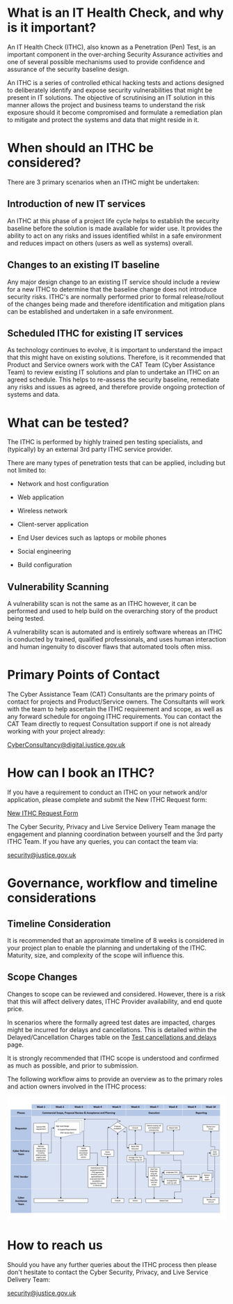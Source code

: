 # What is an IT Health Check, and why is it important?

An IT Health Check \(ITHC\), also known as a Penetration \(Pen\) Test, is an important component in the over-arching Security Assurance activities and one of several possible mechanisms used to provide confidence and assurance of the security baseline design.

An ITHC is a series of controlled ethical hacking tests and actions designed to deliberately identify and expose security vulnerabilities that might be present in IT solutions. The objective of scrutinising an IT solution in this manner allows the project and business teams to understand the risk exposure should it become compromised and formulate a remediation plan to mitigate and protect the systems and data that might reside in it.

# When should an ITHC be considered?

There are 3 primary scenarios when an ITHC might be undertaken:

## Introduction of new IT services

An ITHC at this phase of a project life cycle helps to establish the security baseline before the solution is made available for wider use. It provides the ability to act on any risks and issues identified whilst in a safe environment and reduces impact on others \(users as well as systems\) overall.

## Changes to an existing IT baseline

Any major design change to an existing IT service should include a review for a new ITHC to determine that the baseline change does not introduce security risks. ITHC's are normally performed prior to formal release/rollout of the changes being made and therefore identification and mitigation plans can be established and undertaken in a safe environment.

## Scheduled ITHC for existing IT services

As technology continues to evolve, it is important to understand the impact that this might have on existing solutions. Therefore, is it recommended that Product and Service owners work with the CAT Team \(Cyber Assistance Team\) to review existing IT solutions and plan to undertake an ITHC on an agreed schedule. This helps to re-assess the security baseline, remediate any risks and issues as agreed, and therefore provide ongoing protection of systems and data.

# What can be tested?

The ITHC is performed by highly trained pen testing specialists, and \(typically\) by an external 3rd party ITHC service provider.

There are many types of penetration tests that can be applied, including but not limited to:

-   Network and host configuration

-   Web application

-   Wireless network

-   Client-server application

-   End User devices such as laptops or mobile phones

-   Social engineering

-   Build configuration


## Vulnerability Scanning

A vulnerability scan is not the same as an ITHC however, it can be performed and used to help build on the overarching story of the product being tested.

A vulnerability scan is automated and is entirely software whereas an ITHC is conducted by trained, qualified professionals, and uses human interaction and human ingenuity to discover flaws that automated tools often miss.

# Primary Points of Contact

The Cyber Assistance Team \(CAT\) Consultants are the primary points of contact for projects and Product/Service owners. The Consultants will work with the team to help ascertain the ITHC requirement and scope, as well as any forward schedule for ongoing ITHC requirements. You can contact the CAT Team directly to request Consultation support if one is not already working with your project already:

[CyberConsultancy@digital.justice.gov.uk](mailto:CyberConsultancy@digital.justice.gov.uk)

# How can I book an ITHC?

If you have a requirement to conduct an ITHC on your network and/or application, please complete and submit the New ITHC Request form:

[New ITHC Request Form](https://forms.office.com/Pages/ResponsePage.aspx?id=KEeHxuZx_kGp4S6MNndq2DJZ0qLuxaVBtuHXfXAIqUZUNDZTMTZJVjJZUkhLUFFLSEdOQ0lWOEUyWCQlQCN0PWcu)

The Cyber Security, Privacy and Live Service Delivery Team manage the engagement and planning coordination between yourself and the 3rd party ITHC Team. If you have any queries, you can contact the team via:

[security@justice.gov.uk](mailto:security@justice.gov.uk)

# Governance, workflow and timeline considerations

## Timeline Consideration

It is recommended that an approximate timeline of 8 weeks is considered in your project plan to enable the planning and undertaking of the ITHC. Maturity, size, and complexity of the scope will influence this.

## Scope Changes

Changes to scope can be reviewed and considered. However, there is a risk that this will affect delivery dates, ITHC Provider availability, and end quote price.

In scenarios where the formally agreed test dates are impacted, charges might be incurred for delays and cancellations. This is detailed within the Delayed/Cancellation Charges table on the [Test cancellations and delays](test-cancellations-and-delays.md) page.

It is strongly recommended that ITHC scope is understood and confirmed as much as possible, and prior to submission.

The following workflow aims to provide an overview as to the primary roles and action owners involved in the ITHC process:

![IT Health Check Process workflow](images/workflow.jpg)

# How to reach us

Should you have any further queries about the ITHC process then please don't hesitate to contact the Cyber Security, Privacy, and Live Service Delivery Team:

[security@justice.gov.uk](mailto:security@justice.gov.uk)

